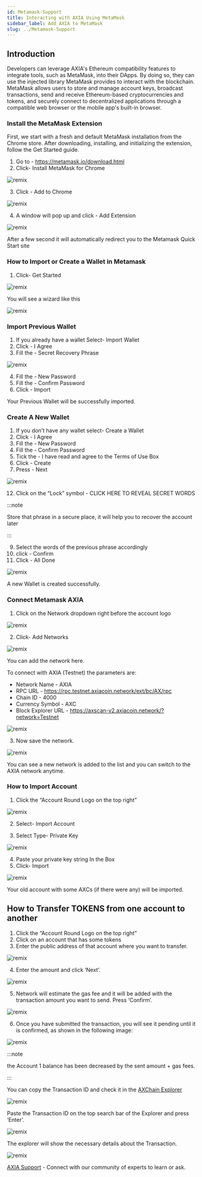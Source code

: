 ```yaml
---
id: Metamask-Support
title: Interacting with AXIA Using MetaMask
sidebar_label: Add AXIA to MetaMask
slug: ../Metamask-Support
---
```


## Introduction
Developers can leverage AXIA's Ethereum compatibility features to integrate tools, such as MetaMask, into their DApps. By doing so, they can use the injected library MetaMask provides to interact with the blockchain.
MetaMask allows users to store and manage account keys, broadcast transactions, send and receive Ethereum-based cryptocurrencies and tokens, and securely connect to decentralized applications through a compatible web browser or the mobile app's built-in browser.

### Install the MetaMask Extension

First, we start with a fresh and default MetaMask installation from the Chrome store. After downloading, installing, and initializing the extension, follow the Get Started guide. 

1. Go to - https://metamask.io/download.html
2. Click- Install MetaMask for Chrome

![remix](../assets/metamask/mmsupport0.png)

3. Click - Add to Chrome

![remix](../assets/metamask/mmsupport-1.png)

4. A window will pop up and click - Add Extension

![remix](../assets/metamask/mmsupport-2.png)

After a few second it will automatically redirect you to the Metamask Quick Start site

### How to Import or Create a Wallet in Metamask

1. Click- Get Started

![remix](../assets/metamask/mmsupport-3.png)

You will see a wizard like this

![remix](../assets/metamask/mmsupport-4.png)

### Import Previous Wallet

1. If you already have a wallet Select- Import Wallet
2. Click - I Agree
3. Fill the - Secret Recovery Phrase

![remix](../assets/metamask/mmsupport-5.png)

4. Fill the - New Password
5. Fill the - Confirm Password
6. Click - Import

Your Previous Wallet will be successfully imported.

### Create A New Wallet

1. If you don’t have any wallet select- Create a Wallet
2. Click - I Agree
3. Fill the - New Password
4. Fill the - Confirm Password
5. Tick the - I have read and agree to the Terms of Use Box
6. Click - Create
7. Press - Next

![remix](../assets/metamask/mmsupport-6.png)

12. Click on the “Lock” symbol - CLICK HERE TO REVEAL SECRET WORDS

:::note

Store that phrase in a secure place, it will help you to recover the account later

:::

9. Select the words of the previous phrase accordingly
10. click - Confirm
11. Click - All Done


![remix](../assets/metamask/mmsupport-7.png)

A new Wallet is created successfully.

### Connect Metamask AXIA

1. Click on the Network dropdown right before the account logo

![remix](../assets/metamask/sc1.png)

2. Click- Add Networks

![remix](../assets/metamask/mmsupport.png)

You can add the network here.

To connect with AXIA (Testnet) the parameters are:

- Network Name - AXIA
- RPC URL - https://rpc.testnet.axiacoin.network/ext/bc/AX/rpc
- Chain ID - 4000
- Currency Symbol - AXC
- Block Explorer URL - https://axscan-v2.axiacoin.network/?network=Testnet

![remix](../assets/metamask/mmsupport1.png)

3. Now save the network. 

![remix](../assets/metamask/mmsupport2.png)

You can see a new network is added to the list and you can switch to the AXIA network anytime.

### How to Import Account

1. Click the “Account Round Logo on the top right”

![remix](../assets/metamask/mmsupport-8.png)

2. Select- Import Account

3. Select Type- Private Key

![remix](../assets/metamask/mmsupport-9.png)

4. Paste your private key string In the Box 
5. Click- Import

![remix](../assets/metamask/mmsupport3.png)

Your old account with some AXCs (if there were any) will be imported.

## How to Transfer TOKENS from one account to another

1. Click the “Account Round Logo on the top right”
2. Click on  an account that has some tokens
3. Enter the public address of that account where you want to transfer.

![remix](../assets/metamask/mmsupport4.png)

4. Enter the amount and click ‘Next’.

![remix](../assets/metamask/mmsupport5.png)

5. Network will estimate the gas fee and it will be added with the transaction amount you want to send. Press ‘Confirm’.

![remix](../assets/metamask/mmsupport6.png)

6. Once you have submitted the transaction, you will see it pending until it is confirmed, as shown in the following image:


![remix](../assets/metamask/mmsupport7.png)

:::note

the Account 1 balance has been decreased by the sent amount + gas fees.

:::

You can copy the Transaction ID and check it in the [AXChain Explorer](https://axscan-v2.axiacoin.network)

![remix](../assets/metamask/mmsupport8.png)

Paste the Transaction ID on the top search bar of the Explorer and press ‘Enter’.

![remix](../assets/metamask/mmsupport9.png)

The explorer will show the necessary details about the Transaction.

![remix](../assets/metamask/mmsupport10.png)

 [AXIA Support](https://discord.gg/axianetwork) - Connect with our community of experts to learn or ask.













